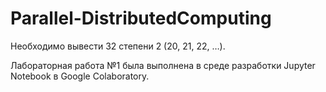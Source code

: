 # Parallel-DistributedComputing

Необходимо вывести 32 степени 2 (20, 21, 22, …).

Лабораторная работа №1 была выполнена в среде разработки Jupyter Notebook в Google Colaboratory.

